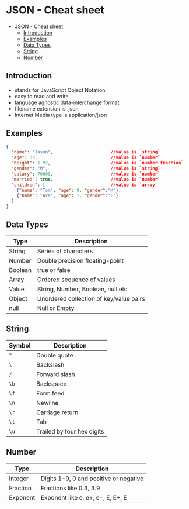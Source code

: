 # JSON - Cheat sheet

<!-- TOC -->

- [JSON - Cheat sheet](#json---cheat-sheet)
  - [Introduction](#introduction)
  - [Examples](#examples)
  - [Data Types](#data-types)
  - [String](#string)
  - [Number](#number)

<!-- /TOC -->

## Introduction

- stands for JavaScript Object Notation
- easy to read and write.
- language agnostic data-interchange format
- filename extension is .json
- Internet Media type is application/json

## Examples

```JSON
{
  "name": "Jason",                      //value is `string`
  "age": 39,                            //value is `number`
  "height": 1.92,                       //value is `number.fraction`
  "gender": "M",                        //value is `string`
  "salary": 70000,                      //value is `number`
  "married": true,                      //value is `number`
  "children": [                         //value is `array`
    {"name": "Tom", "age": 9, "gender":"M"},
    {"name": "Ava", "age": 7, "gender":"F"}
  ]
}
```

## Data Types

| Type    | Description                             |
| ------- | --------------------------------------- |
| String  | Series of characters                    |
| Number  | Double precision floating-point         |
| Boolean | true or false                           |
| Array   | Ordered sequence of values              |
| Value   | String, Number, Boolean, null etc       |
| Object  | Unordered collection of key/value pairs |
| null    | Null or Empty                           |

## String

| Symbol | Description                |
| ------ | -------------------------- |
| `"`    | Double quote               |
| `\`    | Backslash                  |
| `/`    | Forward slash              |
| `\b`   | Backspace                  |
| `\f`   | Form feed                  |
| `\n`   | Newline                    |
| `\r`   | Carriage return            |
| `\t`   | Tab                        |
| `\u`   | Trailed by four hex digits |

## Number

| Type     | Description                            |
| -------- | -------------------------------------- |
| Integer  | Digits 1-9, 0 and positive or negative |
| Fraction | Fractions like 0.3, 3.9                |
| Exponent | Exponent like e, e+, e-, E, E+, E      |
